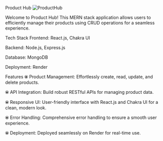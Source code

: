 Product Hub
![ProductHub](https://github.com/user-attachments/assets/3539fd52-2bf7-49e1-8002-95f207d83b43)

Welcome to Product Hub! This MERN stack application allows users to efficiently manage their products using CRUD operations for a seamless experience.

Tech Stack
Frontend: React.js, Chakra UI

Backend: Node.js, Express.js

Database: MongoDB

Deployment: Render

Features
⦿ Product Management: Effortlessly create, read, update, and delete products.

⦿ API Integration: Build robust RESTful APIs for managing product data.

⦿ Responsive UI: User-friendly interface with React.js and Chakra UI for a clean, modern look.

⦿ Error Handling: Comprehensive error handling to ensure a smooth user experience.

⦿ Deployment: Deployed seamlessly on Render for real-time use.
